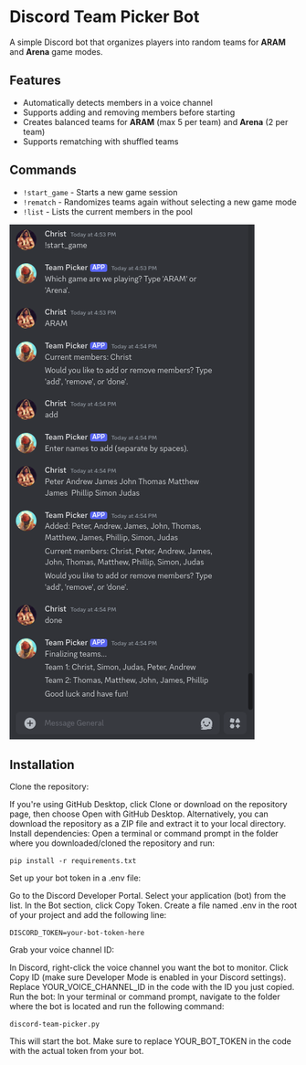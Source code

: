 # Discord Team Picker Bot

A simple Discord bot that organizes players into random teams for **ARAM** and **Arena** game modes.

## Features

- Automatically detects members in a voice channel
- Supports adding and removing members before starting
- Creates balanced teams for **ARAM** (max 5 per team) and **Arena** (2 per team)
- Supports rematching with shuffled teams

## Commands

- `!start_game` - Starts a new game session
- `!rematch` - Randomizes teams again without selecting a new game mode
- `!list` - Lists the current members in the pool

![Screenshot](discord-team-picker-screenshot.png)

## Installation
Clone the repository:

If you're using GitHub Desktop, click Clone or download on the repository page, then choose Open with GitHub Desktop.
Alternatively, you can download the repository as a ZIP file and extract it to your local directory.
Install dependencies: Open a terminal or command prompt in the folder where you downloaded/cloned the repository and run:

```
pip install -r requirements.txt
```
Set up your bot token in a .env file:

Go to the Discord Developer Portal.
Select your application (bot) from the list.
In the Bot section, click Copy Token.
Create a file named .env in the root of your project and add the following line:
```
DISCORD_TOKEN=your-bot-token-here
```
Grab your voice channel ID:

In Discord, right-click the voice channel you want the bot to monitor.
Click Copy ID (make sure Developer Mode is enabled in your Discord settings).
Replace YOUR_VOICE_CHANNEL_ID in the code with the ID you just copied.
Run the bot: In your terminal or command prompt, navigate to the folder where the bot is located and run the following command:

```
discord-team-picker.py
```
This will start the bot. Make sure to replace YOUR_BOT_TOKEN in the code with the actual token from your bot.
